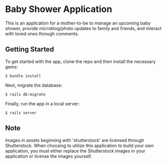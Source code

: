 # Baby Shower Application

This is an application for a mother-to-be to manage an upcoming baby shower, provide microblog/photo updates to family and friends, and interact with loved ones through comments.

## Getting Started

To get started with the app, clone the repo and then install the necessary gems:

```
$ bundle install
```

Next, migrate the database:

```
$ rails db:migrate
```

Finally, run the app in a local server:

```
$ rails server
```

## Note

Images in assets beginning with 'shutterstock' are licensed through Shutterstock. When choosing to utilize this application to build your own application, you must either replace the Shutterstock images in your application or license the images yourself.